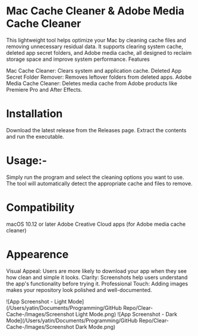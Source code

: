# Mac Cache Cleaner & Adobe Media Cache Cleaner

This lightweight tool helps optimize your Mac by cleaning cache files and removing unnecessary residual data. It supports clearing system cache, deleted app secret folders, and Adobe media cache, all designed to reclaim storage space and improve system performance.
Features

Mac Cache Cleaner: Clears system and application cache.
Deleted App Secret Folder Remover: Removes leftover folders from deleted apps.
Adobe Media Cache Cleaner: Deletes media cache from Adobe products like Premiere Pro and After Effects.

# Installation

Download the latest release from the Releases page.
Extract the contents and run the executable.

# Usage:-

Simply run the program and select the cleaning options you want to use. The tool will automatically detect the appropriate cache and files to remove.

# Compatibility

macOS 10.12 or later
Adobe Creative Cloud apps (for Adobe media cache cleaner)

# Appearence
Visual Appeal: Users are more likely to download your app when they see how clean and simple it looks.
Clarity: Screenshots help users understand the app's functionality before trying it.
Professional Touch: Adding images makes your repository look polished and well-documented.

![App Screenshot - Light Mode](/Users/yatin/Documents/Programming/GitHub Repo/Clear-Cache-/Images/Screenshot Light Mode.png)
![App Screenshot - Dark Mode](/Users/yatin/Documents/Programming/GitHub Repo/Clear-Cache-/Images/Screenshot Dark Mode.png)

